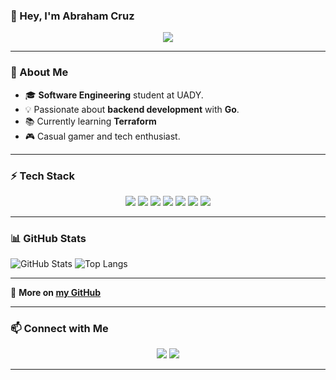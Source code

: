 ### 👋 Hey, I'm Abraham Cruz 

<p align="center">
  <img src="https://readme-typing-svg.demolab.com?font=Fira+Code&pause=1000&color=00ADD8&center=true&vCenter=true&width=500&lines=Backend+Developer+%7C+Go+%7C+PostgreSQL;Passionate+about+Backend+Development" />
</p>

---

### 🚀 About Me

- 🎓 **Software Engineering** student at UADY.
- 💡 Passionate about **backend development** with **Go**.
- 📚 Currently learning **Terraform** 
- 🎮 Casual gamer and tech enthusiast.

---

### ⚡ Tech Stack

<p align="center">
  <img src="https://img.shields.io/badge/Go-00ADD8?style=for-the-badge&logo=go&logoColor=white" />
  <img src="https://img.shields.io/badge/PostgreSQL-316192?style=for-the-badge&logo=postgresql&logoColor=white" />
  <img src="https://img.shields.io/badge/Java-007396?style=for-the-badge&logo=coffeescript&logoColor=white" />
  <img src="https://img.shields.io/badge/Python-FFD43B?style=for-the-badge&logo=python&logoColor=blue" />
  <img src="https://img.shields.io/badge/Flask-000000?style=for-the-badge&logo=flask&logoColor=white" />
  <img src="https://img.shields.io/badge/Bash-4EAA25?style=for-the-badge&logo=gnu-bash&logoColor=white" />
  <img src="https://img.shields.io/badge/Docker-2496ED?style=for-the-badge&logo=docker&logoColor=white" />
</p>

---

### 📊 GitHub Stats

![GitHub Stats](https://github-readme-stats.vercel.app/api?username=abrahamcruzc&show_icons=true&theme=tokyonight)
![Top Langs](https://github-readme-stats.vercel.app/api/top-langs/?username=abrahamcruzc&layout=compact&theme=tokyonight&langs_count=8&hide=hack,html,css,typescript,scss,Dockerfile)

---  

🔗 **More on [my GitHub](https://github.com/abrahamcruzc?tab=repositories)**

---

### 📫 Connect with Me

<p align="center">
  <a href="mailto:contact@acruz.work"><img src="https://img.shields.io/badge/Email-acruz.work-red?style=for-the-badge&logo=gmail&logoColor=white" /></a>
  <a href="https://www.linkedin.com/in/abrahamcruzc"><img src="https://img.shields.io/badge/LinkedIn-Abraham%20Cruz-blue?style=for-the-badge&logo=linkedin" /></a>
</p>

---


